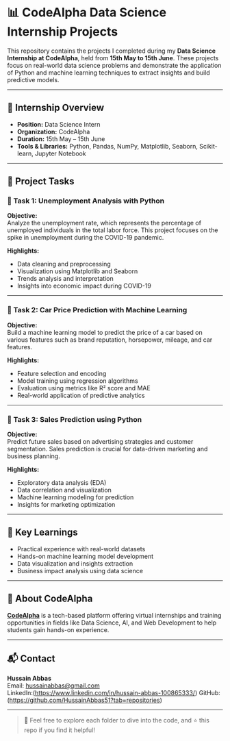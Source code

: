 # 📊 CodeAlpha Data Science Internship Projects

This repository contains the projects I completed during my **Data Science Internship at CodeAlpha**, held from **15th May to 15th June**. These projects focus on real-world data science problems and demonstrate the application of Python and machine learning techniques to extract insights and build predictive models.

---

## 🧠 Internship Overview

- **Position:** Data Science Intern  
- **Organization:** CodeAlpha  
- **Duration:** 15th May – 15th June  
- **Tools & Libraries:** Python, Pandas, NumPy, Matplotlib, Seaborn, Scikit-learn, Jupyter Notebook  

---

## 📁 Project Tasks

### 📌 Task 1: Unemployment Analysis with Python

**Objective:**  
Analyze the unemployment rate, which represents the percentage of unemployed individuals in the total labor force. This project focuses on the spike in unemployment during the COVID-19 pandemic.

**Highlights:**  
- Data cleaning and preprocessing  
- Visualization using Matplotlib and Seaborn  
- Trends analysis and interpretation  
- Insights into economic impact during COVID-19  

---

### 📌 Task 2: Car Price Prediction with Machine Learning

**Objective:**  
Build a machine learning model to predict the price of a car based on various features such as brand reputation, horsepower, mileage, and car features.

**Highlights:**  
- Feature selection and encoding  
- Model training using regression algorithms  
- Evaluation using metrics like R² score and MAE  
- Real-world application of predictive analytics  

---

### 📌 Task 3: Sales Prediction using Python

**Objective:**  
Predict future sales based on advertising strategies and customer segmentation. Sales prediction is crucial for data-driven marketing and business planning.

**Highlights:**  
- Exploratory data analysis (EDA)  
- Data correlation and visualization  
- Machine learning modeling for prediction  
- Insights for marketing optimization  

---

## 📌 Key Learnings

- Practical experience with real-world datasets  
- Hands-on machine learning model development  
- Data visualization and insights extraction  
- Business impact analysis using data science  

---

## 🔗 About CodeAlpha

**[CodeAlpha](https://www.codealpha.tech/)** is a tech-based platform offering virtual internships and training opportunities in fields like Data Science, AI, and Web Development to help students gain hands-on experience.

---

## 📬 Contact

**Hussain Abbas**  
Email: hussainabbas@gmail.com  
LinkedIn:(https://www.linkedin.com/in/hussain-abbas-100865333/) 
GitHub:(https://github.com/HussainAbbas51?tab=repositories)

---

> 🚀 Feel free to explore each folder to dive into the code, and ⭐ this repo if you find it helpful!
